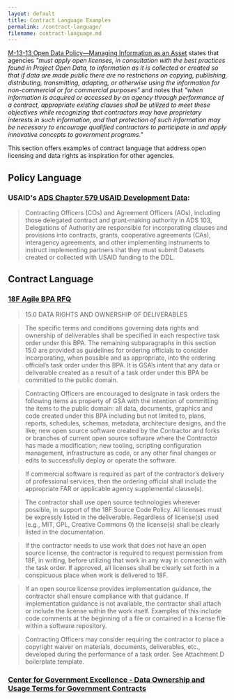 ```yaml
---
layout: default
title: Contract Language Examples
permalink: /contract-language/
filename: contract-language.md
---
```


[M-13-13 Open Data Policy—Managing Information as an Asset](https://project-open-data.cio.gov/policy-memo/) states that agencies *"must apply open licenses, in consultation with the best practices found in Project Open Data, to information as it is collected or created so that if data are made public there are no restrictions on copying, publishing, distributing, transmitting, adapting, or otherwise using the information for non-commercial or for commercial purposes"* and notes that *"when information is acquired or accessed by an agency through performance of a contract, appropriate existing clauses shall be utilized to meet these objectives while recognizing that contractors may have proprietary interests in such information, and that protection of such information may be necessary to encourage qualified contractors to participate in and apply innovative concepts to government programs."*

This section offers examples of contract language that address open licensing and data rights as inspiration for other agencies.

## Policy Language 

### USAID's [ADS Chapter 579 USAID Development Data](http://pdf.usaid.gov/pdf_docs/pbaab096.pdf):

> Contracting Officers (COs) and Agreement Officers (AOs), including those delegated contract and grant-making authority in ADS 103, Delegations of Authority are responsible for incorporating clauses and provisions into contracts, grants, cooperative agreements (CAs), interagency agreements, and other implementing instruments to instruct implementing partners that they must submit Datasets created or collected with USAID funding to the DDL.

## Contract Language

### [18F Agile BPA RFQ](https://github.com/18F/ads-bpa/blob/18f-pages/assets/ADS%20RFQ%20Revised%20Modification%205.pdf)

> 15.0 DATA RIGHTS AND OWNERSHIP OF DELIVERABLES

> The specific terms and conditions governing data rights and ownership of deliverables shall be
specified in each respective task order under this BPA. The remaining subparagraphs in this
section 15.0 are provided as guidelines for ordering officials to consider incorporating, when
possible and as appropriate, into the ordering official’s task order under this BPA.
It is GSA’s intent that any data or deliverable created as a result of a task order under this BPA
be committed to the public domain.

> Contracting Officers are encouraged to designate in task orders the following items as property
of GSA with the intention of committing the items to the public domain: all data, documents,
graphics and code created under this BPA including but not limited to, plans, reports, schedules,
schemas, metadata, architecture designs, and the like; new open source software created by the
Contractor and forks or branches of current open source software where the Contractor has made
a modification; new tooling, scripting configuration management, infrastructure as code, or any
other final changes or edits to successfully deploy or operate the software.

> If commercial software is required as part of the contractor’s delivery of professional services,
then the ordering official shall include the appropriate FAR or applicable agency supplemental
clause(s).

> The contractor shall use open source technologies wherever possible, in support of the 18F
Source Code Policy. All licenses must be expressly listed in the deliverable. Regardless of license(s) used (e.g., MIT, GPL, Creative Commons 0) the license(s) shall be clearly listed in the
documentation.

> If the contractor needs to use work that does not have an open source license, the contractor is
required to request permission from 18F, in writing, before utilizing that work in any way in
connection with the task order. If approved, all licenses shall be clearly set forth in a conspicuous
place when work is delivered to 18F.

> If an open source license provides implementation guidance, the contractor shall ensure
compliance with that guidance. If implementation guidance is not available, the contractor shall
attach or include the license within the work itself. Examples of this include code comments at
the beginning of a file or contained in a license file within a software repository.

> Contracting Officers may consider requiring the contractor to place a copyright waiver on
materials, documents, deliverables, etc., developed during the performance of a task order. See
Attachment D boilerplate template.

### [Center for Government Excellence - Data Ownership and Usage Terms for Government Contracts](http://labs.centerforgov.org/data-ownership/)

